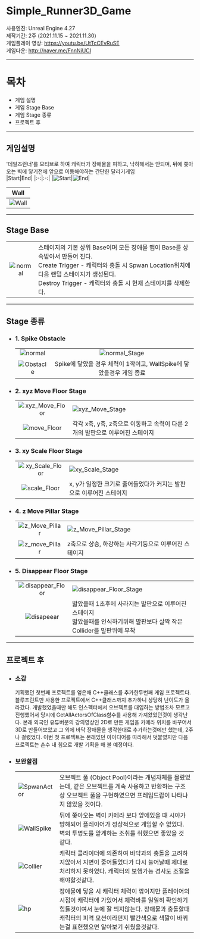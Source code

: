 # Simple_Runner3D_Game

사용엔진: Unreal Engine 4.27  
제작기간: 2주 (2021.11.15 ~ 2021.11.30)  
게임플레이 영상: https://youtu.be/UtTcCEvRuSE  
게임다운: http://naver.me/FnnNiUCI

---

# 목차
+ 게임 설명
+ 게임 Stage Base
+ 게임 Stage 종류
+ 프로젝트 후
---

## 게임설명
'테일즈런너'를 모티브로 하여 캐릭터가 장애물을 피하고, 낙하해서는 안되며, 뒤에 쫒아오는 벽에 닿기전에 앞으로 이동해야하는 간단한 달리기게임  
|Start|End|
|:-:|:-:|
|![Start](./ReadMeImg/start.gif)|![End](./ReadMeImg/end.gif)|

|Wall|
|:-:|
|![Wall](./ReadMeImg/Wall.gif)|

---
## Stage Base  

|||
|:-:|:---|
![normal](./ReadMeImg/Stage_Base.png)| 스테이지의 기본 상위 Base이며 모든 장애물 맵이 Base를 상속받아서 만들어 진다. <br/> Create Trigger - 캐릭터와 충돌 시 Spwan Location위치에 다음 랜덤 스테이지가 생성된다.  <br/> Destroy Trigger - 캐릭터와 충돌 시 현재 스테이지를 삭제한다.|
---

## Stage 종류  
  
+ ### 1. Spike Obstacle  

  |||
  |:-:|:-:|
  |![normal](./ReadMeImg/normal.gif)|![normal_Stage](./ReadMeImg/normal_Stage.PNG)|
  |![Obstacle](./ReadMeImg/obstacle.PNG)|Spike에 닿았을 경우 체력이 1깍이고, WallSpike에 닿았을경우 게임 종료|


+ ### 2. xyz Move Floor Stage  

  |||
  |:-:|:---|
  |![xyz_Move_Floor](./ReadMeImg/xyz_Move_Floor.gif)|![xyz_Move_Stage](./ReadMeImg/xyz_Move_Floor_Stage.PNG)|
  |![move_Floor](./ReadMeImg/move_Floor.PNG) | 각각 x축, y축, z축으로 이동하고 속력이 다른 2개의 발판으로 이루어진 스테이지|


* ### 3. xy Scale Floor Stage  

  |||
  |:-:|:---|
  |![xy_Scale_Floor](./ReadMeImg/xy_Scale_Floor.gif)|![xy_Scale_Stage](./ReadMeImg/xy_Scale_Floor_Stage.PNG)|
  |![scale_Floor](./ReadMeImg/scale_Floor.PNG) | x, y가 일정한 크기로 줄어들었다가 커지는 발판으로 이루어진 스테이지|


* ### 4. z Move Pillar Stage  

  |||
  |:-:|:---|
  |![z_Move_Pillar](./ReadMeImg/z_Move_Pillar.gif)|![z_Move_Pillar_Stage](./ReadMeImg/z_Move_Pillar_Stage.PNG)|
  |![z_move_Pillar](./ReadMeImg/z_move_Pillar.PNG) | z축으로 상승, 하강하는 사각기둥으로 이루어진 스테이지|


* ### 5. Disappear Floor Stage

  |||
  |:-:|:---|
  |![disappear_Floor](./ReadMeImg/disappear_Floor.gif)|![disappear_Floor_Stage](./ReadMeImg/disappear_Floor_Stage.PNG)|
  |![disapeear](./ReadMeImg/disapeear.PNG) | 밟았을때 1초후에 사라지는 발판으로 이루어진 스테이지 <br/> 밟았을때를 인식하기위해 발판보다 살짝 작은 Collider를 발판위에 부착|

---

## 프로젝트 후

* ### 소감 
  기획했던 첫번째 프로젝트를 엎은채 C++클래스를 추가한두번째 게임 프로젝트다.  블루프린트만 사용한 프로젝트에서 C++클래스까지 추가하니 상당히 난이도가 올라갔다.  개발했었을때만 해도  인스펙터에서 오브젝트를 대입하는 방법조차 모르고 진행했어서 당시에 GetAllActorsOfClass함수를 사용해 가져왔었던것이 생각난다.  본래 외국인 유튜버분의 강의영상인 2D로 만든 게임을 카메라 위치를 바꾸어서 3D로 만들어보았고 그 외에 바닥 장애물을 생각한대로 추가하는것에만 했는데, 2주나 걸렸었다.  이번 첫 프로젝트는 본래있던 아이디어를 따라해서 덧붙였지만 다음 프로젝트는 손수 내 힘으로 개발 기획을 해 볼 예정이다.
  
* ### 보완할점  
  |||
  |---|---|
  |![SpwanActor](./ReadMeImg/SpawnActor.PNG)|오브젝트 풀 (Object Pool)이라는 개념자체를 몰랐었는데, 같은 오브젝트를 계속 사용하고 반환하는 구조 상 오브젝트 풀을 구현하였으면 프레임드랍이 나타나지 않았을 것이다.|
  |![WallSpike](https://user-images.githubusercontent.com/22339727/162586627-839969c7-af7a-4584-9dd3-4bbf86d43177.PNG)|뒤에 쫒아오는 벽이 카메라 보다 앞에있을 떄 시야가 방해되어 플레이어가 정상적으로 게임할 수 없었다. 벽의 투명도를 얕게하는 조취를 취했으면 좋았을 것 같다.|
  |![Collier](https://user-images.githubusercontent.com/22339727/162587087-70887c88-eee9-4a43-9ba5-c8e2050da36c.gif)|캐릭터 콜라이더에 의존하여 바닥과의 충돌을 고려하지않아서 지면이 줄어들었다가 다시 늘어날때 제대로 처리하지 못하였다. 캐릭터의 보행가능 경사도 조절을 해야할것같다.|
  |![hp](./ReadMeImg/normal.gif)| 장애물에 닿을 시 캐릭터 체력이 깎이지만 플레이어의 시점이 캐릭터에 가있어서 체력바를 일일히 확인하기 힘들것이여서 눈에 잘 띄지않는다. 장애물과 충돌할때 캐릭터의 피격 모션이라던지 빨간색으로 색깔이 바뀌는걸 표현했으면 알아보기 쉬웠을것같다.
